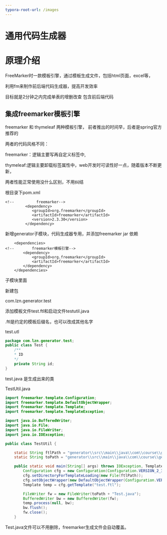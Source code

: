 ```yaml
---
typora-root-url: /images
---
```




# 通用代码生成器

# 原理介绍

FreeMarker时一款模板引擎，通过模板生成文件，包括html页面，excel等，

利用fm来制作前后端代码生成器，提高开发效率

 目标就是2分钟之内完成单表的增删改查 包含前后端代码

## 集成freemarker模板引擎

freemarker 和 thymeleaf 两种模板引擎， 前者推出的时间早，后者是spring官方推荐的

两者的代码风格不同：

freemarker：逻辑主要写再自定义标签中,

thymeleaf:逻辑主要卸载标签属性中，web开发时可读性好一点，随着版本不断更新，

两者性能正常使用没什么区别，不用纠结

根目录下pom.xml

```
<!--          freemarker-->
         <dependency>
            <groupId>org.freemarker</groupId>
            <artifactId>freemarker</artifactId>
            <version>2.3.30</version>
         </dependency>
```





新增generator子模块，代码生成器专用，并添加freemarker jar 依赖

```
    <dependencies>
<!--        freemarker模板引擎-->
        <dependency>
            <groupId>org.freemarker</groupId>
            <artifactId>freemarker</artifactId>
        </dependency>
    </dependencies>
```



子模块里面

新建包

com.lzn.generator.test

添加模板文件test.ftl和启动文件testutil.java

.ftl是约定的模板后缀名，也可以改成其他名字



test.utl

```java
package com.lzn.generator.test;
public class Test {
    /**
    * ID
    */
    private String id;
}
```

test.java 是生成出来的类

TestUtil.java

```java
import freemarker.template.Configuration;
import freemarker.template.DefaultObjectWrapper;
import freemarker.template.Template;
import freemarker.template.TemplateException;

import java.io.BufferedWriter;
import java.io.File;
import java.io.FileWriter;
import java.io.IOException;

public class TestUtil {

    static String ftlPath = "generator\\src\\main\\java\\com\\course\\generator\\test\\";
    static String toPath = "generator\\src\\main\\java\\com\\course\\generator\\test\\";

    public static void main(String[] args) throws IOException, TemplateException {
        Configuration cfg = new Configuration(Configuration.VERSION_2_3_29);
        cfg.setDirectoryForTemplateLoading(new File(ftlPath));
        cfg.setObjectWrapper(new DefaultObjectWrapper(Configuration.VERSION_2_3_29));
        Template temp = cfg.getTemplate("test.ftl");

        FileWriter fw = new FileWriter(toPath + "Test.java");
        BufferedWriter bw = new BufferedWriter(fw);
        temp.process(null, bw);
        bw.flush();
        fw.close();
    }
```

Test.java文件可以不用删除，freemarker生成文件会自动覆盖。

